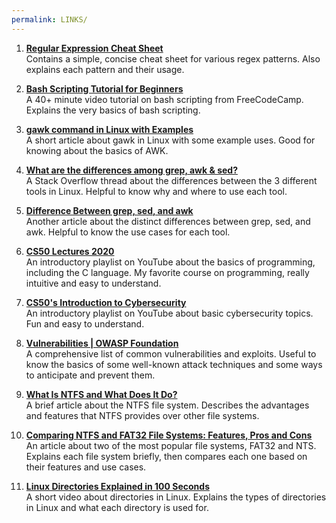 ```yaml
---
permalink: LINKS/
---
```


1. **[Regular Expression Cheat Sheet](https://www.datacamp.com/cheat-sheet/regular-expresso)**<br>
Contains a simple, concise cheat sheet for various regex patterns. Also explains each pattern and their usage.

2. **[Bash Scripting Tutorial for Beginners](https://youtu.be/tK9Oc6AEnR4?si=ecqFsQJ_Ainuy284)**<br>
A 40+ minute video tutorial on bash scripting from FreeCodeCamp. Explains the very basics of bash scripting.

3. **[gawk command in Linux with Examples](https://www.geeksforgeeks.org/gawk-command-in-linux-with-examples/)**<br>
A short article about gawk in Linux with some example uses. Good for knowing about the basics of AWK.

4. **[What are the differences among grep, awk & sed?](https://stackoverflow.com/questions/7727640/what-are-the-differences-among-grep-awk-sed)**<br>
A Stack Overflow thread about the differences between the 3 different tools in Linux. Helpful to know why and where to use each tool.

5. **[Difference Between grep, sed, and awk](https://www.baeldung.com/linux/grep-sed-awk-differences)**<br>
Another article about the distinct differences between grep, sed, and awk. Helpful to know the use cases for each tool.

6. **[CS50 Lectures 2020](https://www.youtube.com/playlist?list=PLhQjrBD2T382_R182iC2gNZI9HzWFMC_8)**<br>
An introductory playlist on YouTube about the basics of programming, including the C language. My favorite course on programming, really intuitive and easy to understand.

7. **[CS50's Introduction to Cybersecurity](https://www.youtube.com/playlist?list=PLhQjrBD2T383Cqo5I1oRrbC1EKRAKGKUE)**<br>
An introductory playlist on YouTube about basic cybersecurity topics. Fun and easy to understand.

8. **[Vulnerabilities | OWASP Foundation](https://owasp.org/www-community/vulnerabilities/)**<br>
A comprehensive list of common vulnerabilities and exploits. Useful to know the basics of some well-known attack techniques and some ways to anticipate and prevent them.
 
9. **[What Is NTFS and What Does It Do?](https://jotelulu.com/en-gb/blog/what-is-ntfs/)**<br>
A brief article about the NTFS file system. Describes the advantages and features that NTFS provides over other file systems.

10. **[Comparing NTFS and FAT32 File Systems: Features, Pros and Cons](https://superops.com/ntfs-vs-fat32)**<br>
An article about two of the most popular file systems, FAT32 and NTS. Explains each file system briefly, then compares each one based on their features and use cases.

11. **[Linux Directories Explained in 100 Seconds](https://www.youtube.com/watch?v=42iQKuQodW4)**<br>
A short video about directories in Linux. Explains the types of directories in Linux and what each directory is used for.

